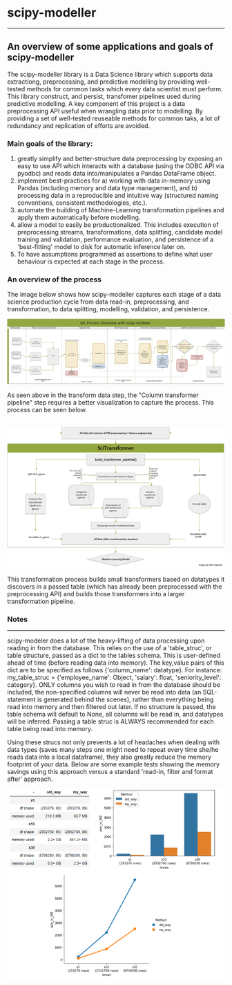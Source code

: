 # scipy-modeller  
--- 
An overview of some applications and goals of scipy-modeller
---
The scipy-modeller library is a Data Science library which supports data extractiong, preprocessing, and predictive modelling by providing well-tested methods for common tasks which every data scientist must perform. This library construct, and persist, transfomer pipelines used during predictive modelling. A key component of this project is a data preprocessing API useful when wrangling data prior to modelling. By providing a set of well-tested reuseable methods for common taks, a lot of redundancy and replication of efforts are avoided.
  
  
### Main goals of the library:  
1) greatly simplify and better-structure data preprocessing by exposing an easy to use API which interacts with a database (using the ODBC API via pyodbc) and reads data into/manipulates a Pandas DataFrame object.     
2) implement best-practices for a) working with data in-memory using Pandas (including memory and data type management), and b) processing data in a reproducible and intuitive way (structured naming conventions, consistent methodologies, etc.).
3) automate the building of Machine-Learning transformation pipelines and apply them automatically before modelling.    
4) allow a model to easily be productionalized. This includes execution of preprocessing streams, transformations, data splitting, candidate model training and validation, performance evaluation, and persistence of a 'best-fitting' model to disk for automatic inference later on.   
5) To have assumptions programmed as assertions to define what user behaviour is expected at each stage in the process. 


### An overview of the process  

The image below shows how scipy-modeller captures each stage of a data science production cycle from data read-in, preprocessing, and transformation, to data splitting, modelling, validation, and persistence. 

![](rmpics/2020-01-09-13-15-30-v2.PNG)
<br/>  

As seen above in the transform data step, the "Column transformer pipeline" step requires a better visualization to capture the process. This process can be seen below.   
<br/>  

![](rmpics/2020-01-09-13-18-44.png)  

This transformation process builds small transformers based on datatypes it discovers in a passed table (which has already been preprocessed with the preprocessing API) and builds those transformers into a larger transformation pipeline.  


### Notes  
--- 
scipy-modeler does a lot of the heavy-lifting of data processing upon reading in from the database. This relies on the use of a 'table_struc', or table structure, passed as a dict to the tables schema. This is user-defined ahead of time (before reading data into memory). The key,value pairs of this dict are to be specified as follows {'column_name': datatype}. For instance: my_table_struc = {'employee_name': Object, 'salary': float, 'seniority_level': category}. ONLY columns you wish to read in from the database should be included, the non-specified columns will never be read into data (an SQL-statement is generated behind the scenes), rather than everything being read into memory and then filtered out later. If no structure is passed, the table schema will default to None, all columns will be read in, and datatypes will be inferred. Passing a table struc is ALWAYS recommended for each table being read into memory.

Using these strucs not only prevents a lot of headaches when dealing with data types (saves many steps one might need to repeat every time she/he reads data into a local dataframe), they also greatly reduce the memory footprint of your data. Below are some example tests showing the memory savings using this approach versus a standard 'read-in, filter and format after' approach.
  

![](rmpics/2020-01-15-10-48-51.png)



